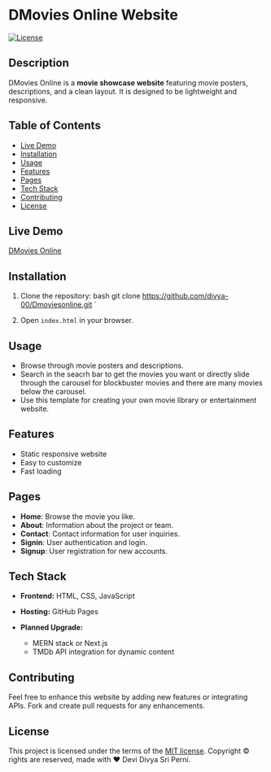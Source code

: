 
# DMovies Online Website

[![License](https://img.shields.io/badge/license-MIT-blue.svg)](https://opensource.org/licenses/MIT)

## Description

DMovies Online is a **movie showcase website** featuring movie posters, descriptions, and a clean layout. It is designed to be lightweight and responsive.

## Table of Contents

- [Live Demo](#live-demo)
- [Installation](#installation)
- [Usage](#usage)
- [Features](#features)
- [Pages](#pages)
- [Tech Stack](#tech-stack)
- [Contributing](#contributing)
- [License](#license)

## Live Demo

[DMovies Online](https://divya-00.github.io/Dmoviesonline/)

## Installation

1. Clone the repository:
   bash
   git clone https://github.com/divya-00/Dmoviesonline.git
`

2. Open `index.html` in your browser.

## Usage

* Browse through movie posters and descriptions.
* Search in the seacrh bar to get the movies you want or directly slide through the carousel for blockbuster movies and there are many movies below the carousel.
* Use this template for creating your own movie library or entertainment website.

## Features

* Static responsive website
* Easy to customize
* Fast loading

## Pages

- **Home**: Browse the movie you like.
- **About**: Information about the project or team.
- **Contact**: Contact information for user inquiries.
- **Signin**: User authentication and login.
- **Signup**: User registration for new accounts.

## Tech Stack

* **Frontend:** HTML, CSS, JavaScript
* **Hosting:** GitHub Pages
* **Planned Upgrade:**

  * MERN stack or Next.js
  * TMDb API integration for dynamic content

## Contributing

Feel free to enhance this website by adding new features or integrating APIs. Fork and create pull requests for any enhancements.

## License

This project is licensed under the terms of the [MIT license](LICENSE).
Copyright © rights are reserved, made with :heart: Devi Divya Sri Perni.
